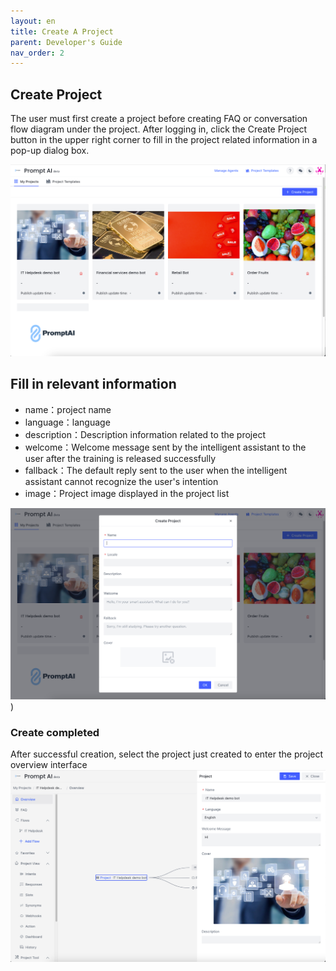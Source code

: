 ```yaml
---
layout: en
title: Create A Project
parent: Developer's Guide
nav_order: 2
---
```


## Create Project
The user must first create a project before creating FAQ or conversation flow diagram under the project. After logging in, click the Create Project button in the upper right corner to fill in the project related information in a pop-up dialog box.

![project-create](/assets/images/tutorial/project/p-create.png)

## Fill in relevant information
   - name：project name
   - language：language
   - description：Description information related to the project
   - welcome：Welcome message sent by the intelligent assistant to the user after the training is released successfully
   - fallback：The default reply sent to the user when the intelligent assistant cannot recognize the user's intention
   - image：Project image displayed in the project list
   
![project-create-detail](/assets/images/tutorial/project/p-create-detail.png))


### Create completed
After successful creation, select the project just created to enter the project overview interface
![project-main-view](/assets/images/tutorial/project/p-main-view.png)
